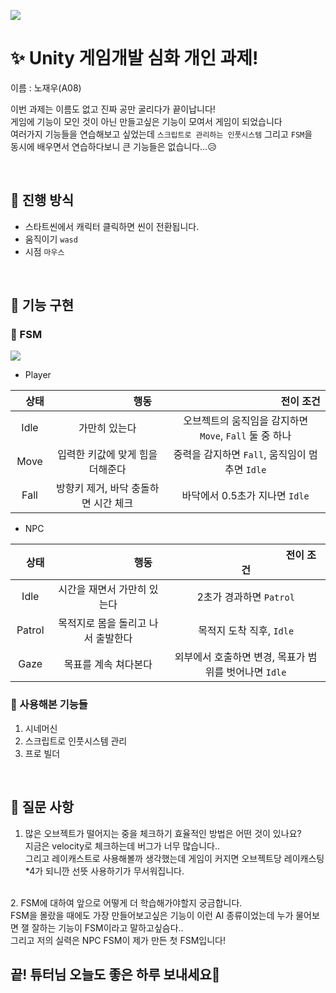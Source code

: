![](https://velog.velcdn.com/images/jwn7003/post/03930694-de35-48fd-917c-581f1f7d1269/image.gif)


# ✨ Unity 게임개발 심화 개인 과제! ###

이름 : 노재우(A08)

이번 과제는 이름도 없고 진짜 공만 굴리다가 끝이납니다!<br>
게임에 기능이 모인 것이 아닌 만들고싶은 기능이 모여서 게임이 되었습니다<br>
여러가지 기능들을 연습해보고 싶었는데 `스크립트로 관리하는 인풋시스템` 그리고 `FSM`을<br>
동시에 배우면서 연습하다보니 큰 기능들은 없습니다...😥

<br>

## **📌 진행 방식**

+ 스타트씬에서 캐릭터 클릭하면 씬이 전환됩니다.
+ 움직이기 `wasd`
+ 시점 `마우스`

<br>

## **📌 기능 구현** 

### 🔨 FSM

![](https://velog.velcdn.com/images/jwn7003/post/c9ffac0f-4ded-4809-ab1d-438213a31d55/image.png)

- Player

|　상태　|　　　　　　　행동　　　　　　　　|　　　　　　　　　　　전이 조건　　　　　　　　　　　|
|:-:|:-:|:-:|
|Idle|가만히 있는다|오브젝트의 움직임을 감지하면 `Move`, `Fall` 둘 중 하나|
|Move|입력한 키값에 맞게 힘을 더해준다|중력을 감지하면 `Fall`, 움직임이 멈추면 `Idle`|
|Fall|방향키 제거, 바닥 충돌하면 시간 체크|바닥에서 0.5초가 지나면 `Idle`|

- NPC

|　상태　|　　　　　　　행동　　　　　　　　|　　　　　　　　　　　전이 조건　　　　　　　　　　　|
|:-:|:-:|:-:|
|Idle|시간을 재면서 가만히 있는다|2초가 경과하면 `Patrol`|
|Patrol|목적지로 몸을 돌리고 나서 출발한다|목적지 도착 직후, `Idle`|
|Gaze|목표를 계속 쳐다본다|외부에서 호출하면 변경, 목표가 범위를 벗어나면 `Idle`|

### 🔨 사용해본 기능들
1. 시네머신
2. 스크립트로 인풋시스템 관리
3. 프로 빌더



<br>

## **📌 질문 사항** 
1. 많은 오브젝트가 떨어지는 중을 체크하기 효율적인 방법은 어떤 것이 있나요?
<br>지금은 velocity로 체크하는데 버그가 너무 많습니다..
<br>그리고 레이캐스트로 사용해볼까 생각했는데 게임이 커지면 오브젝트당 레이캐스팅 *4가 되니깐 선뜻 사용하기가 무서워집니다.
<br>
2. FSM에 대하여 앞으로 어떻게 더 학습해가야할지 궁금합니다.
<br> FSM을 몰랐을 때에도 가장 만들어보고싶은 기능이 이런 AI 종류이었는데 누가 물어보면 잴 잘하는 기능이 FSM이라고 말하고싶슴다..
<br> 그리고 저의 실력은 NPC FSM이 제가 만든 첫 FSM입니다!


## **끝! 튜터님 오늘도 좋은 하루 보내세요🤭** 
